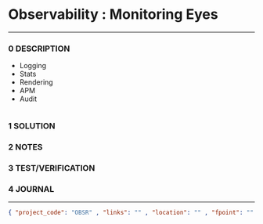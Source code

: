 # Observability : Monitoring Eyes
--------------------------------
### 0 DESCRIPTION

- Logging
- Stats
- Rendering
- APM
- Audit


<img alt="" src="https://instana.com/media/Monitoring-vs-Observability-social-01-2.png"/>

### 1 SOLUTION


### 2 NOTES


### 3 TEST/VERIFICATION


### 4 JOURNAL



--------------------------------
```json
{ "project_code": "OBSR" , "links": "" , "location": "" , "fpoint": "" }
```
